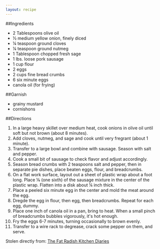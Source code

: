 ```yaml
---
layout: recipe
---
```


##Ingredients

- 2 Tablespoons olive oil
- &frac12; medium yellow onion, finely diced
- &frac14; teaspoon ground cloves
- &frac14; teaspoon ground nutmeg
- 1 Tablespoon chopped fresh sage
- 1 lbs. loose pork sausage
- 1 cup flour
- 2 eggs
- 2 cups fine bread crumbs
- 6 six minute eggs
- canola oil (for frying)

##Garnish

- grainy mustard
- cornishons

##Directions

1. In a large heavy skillet over medium heat, cook onions in olive oil until soft but not brown (about 8 minutes).
2. Add cloves, nutmeg, and sage and cook until very fregrant (about 1 minute).
3. Transfer to a large bowl and combine with sausage. Season with salt and pepper.
4. Cook a small bit of sausage to check flavor and adjust accordingly.
5. Season bread crumbs with 2 teaspoons salt and pepper, then in separate pie dishes, place beaten eggs, flour, and breadcrumbs.
6. On a flat work surface, layout out a sheet of plastic wrap about a foot long. Place &frac16; (one sixth) of the sausage mixture in the center of the plastic wrap. Flatten into a disk about &frac14; inch thick.
7. Place a peeled six minute egg in the center and mold the meat around the egg.
8. Dregde the egg in flour, then egg, then breadcrumbs. Repeat for each egg, dummy.
9. Place one inch of canola oil in a pan, bring to heat. When a small pinch of breadcrumbs bubbles vigorously, it's hot enough.
10. Fry the eggs 6-7 minutes, turning occasionally to brown evenly.
11. Transfer to a wire rack to degrease, crack some pepper on them, and serve.


Stolen directly from: [The Fat Radish Kitchen Diaries](http://www.amazon.com/The-Fat-Radish-Kitchen-Diaries/dp/0847843343?tag=food52-20)
